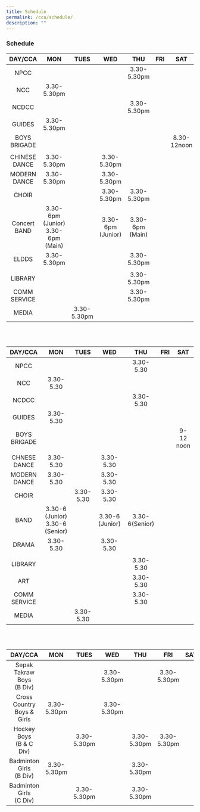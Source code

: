 ```yaml
---
title: Schedule
permalink: /cca/schedule/
description: ""
---
```

### Schedule

| DAY/CCA 	| MON 	| TUES 	| WED 	| THU 	| FRI 	| SAT 	|
|:---:	|:---:	|:---:	|:---:	|:---:	|:---:	|:---:	|
| NPCC 	|   	|   	|   	| 3.30-5.30pm 	|   	|   	|
| NCC 	| 3.30-5.30pm 	|   	|   	|   	|   	|   	|
| NCDCC 	|   	|   	|   	| 3.30-5.30pm 	|   	|   	|
| GUIDES 	| 3.30-5.30pm 	|   	|   	|   	|   	|   	|
| BOYS BRIGADE 	|   	|   	|   	|   	|   	| 8.30-12noon 	|
|   	|   	|   	|   	|   	|   	|   	|
| CHINESE DANCE 	| 3.30-5.30pm 	|   	| 3.30-5.30pm	|   	|   	|   	|
| MODERN DANCE 	| 3.30-5.30pm 	|   	| 3.30-5.30pm 	|   	|   	|   	|
| CHOIR 	|   	|  	| 3.30-5.30pm 	| 3.30-5.30pm 	|   	|   	|
| Concert BAND 	| 3.30-6pm (Junior) <br> 3.30-6pm (Main) 	|   	| 3.30-6pm (Junior) 	| 3.30-6pm (Main)  	|   	|   	|
| ELDDS 	| 3.30-5.30pm 	|   	| 	|  3.30-5.30pm 	|   	|   	|
|   	|   	|   	|   	|   	|   	|   	|
| LIBRARY 	|   	|   	|   	| 3.30-5.30pm 	|   	|   	|
| COMM SERVICE 	|   	|   	|   	| 3.30-5.30pm 	|   	|   	|
| MEDIA 	|   	|  3.30-5.30pm 	|   	|  	|   	|   	|

<br><br>

| DAY/CCA 	| MON 	| TUES 	| WED 	| THU 	| FRI 	| SAT 	|
|:---:	|:---:	|:---:	|:---:	|:---:	|:---:	|:---:	|
| NPCC 	|   	|   	|   	| 3.30-5.30 	|   	|   	|
| NCC 	| 3.30-5.30 	|   	|   	|   	|   	|   	|
| NCDCC 	|   	|   	|   	| 3.30-5.30 	|   	|   	|
| GUIDES 	| 3.30-5.30 	|   	|   	|   	|   	|   	|
| BOYS BRIGADE 	|   	|   	|   	|   	|   	| 9-12 noon 	|
|   	|   	|   	|   	|   	|   	|   	|
| CHNESE DANCE 	| 3.30-5.30 	|   	| 3.30-5.30 	|   	|   	|   	|
| MODERN DANCE 	| 3.30-5.30 	|   	| 3.30-5.30 	|   	|   	|   	|
| CHOIR 	|   	| 3.30-5.30  	| 3.30-5.30 	|  	|   	|   	|
| BAND 	| 3.30-6 (Junior) <br> 3.30-6 (Senior) 	|   	| 3.30-6 (Junior) 	| 3.30-6(Senior)  	|   	|   	|
| DRAMA 	| 3.30-5.30 	|   	| 3.30-5.30 	|   	|   	|   	|
|   	|   	|   	|   	|   	|   	|   	|
| LIBRARY 	|   	|   	|   	| 3.30-5.30 	|   	|   	|
| ART 	|   	|   	|   	| 3.30-5.30 	|   	|   	|
| COMM SERVICE 	|   	|   	|   	| 3.30-5.30 	|   	|   	|
| MEDIA 	|   	|  3.30-5.30 	|   	|  	|   	|  	|

<br><br>

| DAY/CCA 	| MON 	| TUES 	| WED 	| THU 	| FRI 	| SAT 	|
|:---:	|:---:	|:---:	|:---:	|:---:	|:---:	|:---:	|
| Sepak Takraw Boys<br>(B Div) 	|  	|   	| 3.30-5.30pm 	|   	|   3.30-5.30pm	|   	|
| Cross Country<br>Boys & Girls<br> 	| 3.30-5.30pm 	|   	| 3.30-5.30pm 	|   	|   	|   	|
| Hockey Boys<br>(B & C Div) 	|  	|  3.30-5.30pm 	|   	| 3.30-5.30pm 	|  3.30-5.30pm 	|   	|
| Badminton Girls<br>(B Div) 	|   3.30-5.30pm	| 	|   	| 3.30-5.30pm 	|   	|   	|
| Badminton Girls<br>(C Div) 	|   	| 3.30-5.30pm 	|   	| 3.30-5.30pm 	|   	|   	|